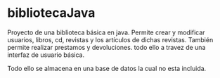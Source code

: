 # bibliotecaJava

Proyecto de una biblioteca básica en java. Permite crear y modificar usuarios, libros, cd, revistas y los artículos de dichas revistas.
También permite realizar prestamos y devoluciones. todo ello a travez de una interfaz de usuario básica.

Todo ello se almacena en una base de datos la cual no esta incluida.

